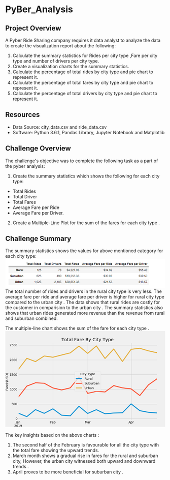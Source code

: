 # PyBer_Analysis
## Project Overview
A Pyber Ride Sharing company requires it data analyst to analyze the data to create the visualization report about the following:
1.	Calculate the summary statistics for Rides per city type ,Fare per city type and number of drivers per city type.
2.	Create a visualization charts for the summary statistics.
3.	Calculate the percentage of total rides by city type and pie chart to represent it.
4.	Calculate the percentage of total fares by city type and pie chart to represent it.
5.	Calculate the percentage of total drivers by city type and pie chart to represent it.
## Resources
- Data Source: city_data.csv and  ride_data.csv
- Software: Python 3.6.1, Pandas Library, Jupyter Notebook and Matplotlib
  
## Challenge Overview
The challenge's objective was to complete the following task as a part of the pyber analysis:
1.	Create the summary statistics which shows the following for each city type:
- Total Rides
- Total Driver
- Total Fares
- Average Fare per Ride 
- Average Fare per Driver.
2.	Create a Multiple-Line Plot for the sum of the fares for each city type .
## Challenge Summary
The summary statistics shows the values for above mentioned category for each city type:
![](analysis/SummaryStatistic.PNG)
The total number of rides and drivers in the rural city type is very less. The average fare per ride and average fare per driver is higher for rural city type compared to the urban city . The data shows that rural rides are costly for the customer in comparision to the urban city .  The summary statistics also shows that urban rides generated more revenue than the revenue from rural and suburban combined.


The multiple-line chart shows the sum of the fare for each city type .
![](analysis/Fig8.png)

The key insights based on the above charts :
1. The second half of the February is favourable for all the city type with the total fare showing the upward trends.
2. March month  shows a gradual rise in fares for the rural and suburban city, However, the urban city witnessed both upward and downward trends .
3. April proves to be more beneficial for suburban city .
